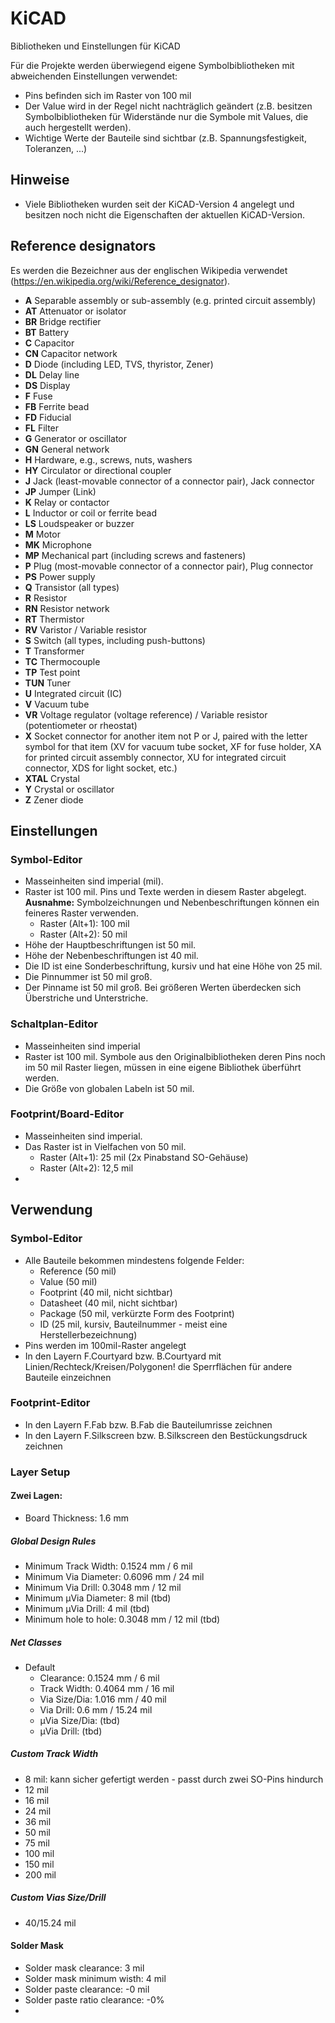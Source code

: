 # KiCAD

Bibliotheken und Einstellungen für KiCAD

Für die Projekte werden überwiegend eigene Symbolbibliotheken mit abweichenden Einstellungen verwendet:
- Pins befinden sich im Raster von 100 mil
- Der Value wird in der Regel nicht nachträglich geändert (z.B. besitzen Symbolbibliotheken für Widerstände nur die Symbole mit Values, die auch hergestellt werden).
- Wichtige Werte der Bauteile sind sichtbar (z.B. Spannungsfestigkeit, Toleranzen, ...)


## Hinweise
- Viele Bibliotheken wurden seit der KiCAD-Version 4 angelegt und besitzen noch nicht die Eigenschaften der aktuellen KiCAD-Version.

## Reference designators
Es werden die Bezeichner aus der englischen Wikipedia verwendet (https://en.wikipedia.org/wiki/Reference_designator).

- **A**     Separable assembly or sub-assembly (e.g. printed circuit assembly)
- **AT**    Attenuator or isolator
- **BR**    Bridge rectifier
- **BT**    Battery
- **C**     Capacitor
- **CN**    Capacitor network
- **D**     Diode (including LED, TVS, thyristor, Zener)
- **DL**    Delay line
- **DS**    Display
- **F**     Fuse
- **FB**    Ferrite bead
- **FD**    Fiducial
- **FL**    Filter
- **G**     Generator or oscillator
- **GN**    General network
- **H**     Hardware, e.g., screws, nuts, washers
- **HY**    Circulator or directional coupler
- **J**     Jack (least-movable connector of a connector pair), Jack connector
- **JP**    Jumper (Link)
- **K**     Relay or contactor
- **L**     Inductor or coil or ferrite bead
- **LS**    Loudspeaker or buzzer
- **M**     Motor
- **MK**    Microphone
- **MP**    Mechanical part (including screws and fasteners)
- **P**     Plug (most-movable connector of a connector pair), Plug connector
- **PS**    Power supply
- **Q**     Transistor (all types)
- **R**     Resistor
- **RN**    Resistor network
- **RT**    Thermistor
- **RV**    Varistor / Variable resistor
- **S**     Switch (all types, including push-buttons)
- **T**     Transformer
- **TC**    Thermocouple
- **TP**    Test point
- **TUN**   Tuner
- **U**     Integrated circuit (IC)
- **V**     Vacuum tube
- **VR**    Voltage regulator (voltage reference) / Variable resistor (potentiometer or rheostat)
- **X**     Socket connector for another item not P or J, paired with the letter symbol for that item (XV for vacuum tube socket, XF for fuse holder, XA for printed circuit assembly connector, XU for integrated circuit connector, XDS for light socket, etc.)
- **XTAL**  Crystal
- **Y**     Crystal or oscillator
- **Z**     Zener diode

## Einstellungen
### Symbol-Editor
- Masseinheiten sind imperial (mil).
- Raster ist 100 mil. Pins und Texte werden in diesem Raster abgelegt. **Ausnahme:** Symbolzeichnungen und Nebenbeschriftungen können ein feineres Raster verwenden.
  - Raster (Alt+1): 100 mil
  - Raster (Alt+2): 50 mil
- Höhe der Hauptbeschriftungen ist 50 mil.
- Höhe der Nebenbeschriftungen ist 40 mil.
- Die ID ist eine Sonderbeschriftung, kursiv und hat eine Höhe von 25 mil.
- Die Pinnummer ist 50 mil groß.
- Der Pinname ist 50 mil groß. Bei größeren Werten überdecken sich Überstriche und Unterstriche.

### Schaltplan-Editor
- Masseinheiten sind imperial
- Raster ist 100 mil. Symbole aus den Originalbibliotheken deren Pins noch im 50 mil Raster liegen, müssen in eine eigene Bibliothek überführt werden.
- Die Größe von globalen Labeln ist 50 mil.

### Footprint/Board-Editor
- Masseinheiten sind imperial.
- Das Raster ist in Vielfachen von 50 mil.
  - Raster (Alt+1): 25 mil (2x Pinabstand SO-Gehäuse)
  - Raster (Alt+2): 12,5 mil
-
## Verwendung
### Symbol-Editor
- Alle Bauteile bekommen mindestens folgende Felder:
  - Reference (50 mil)
  - Value (50 mil)
  - Footprint (40 mil, nicht sichtbar)
  - Datasheet (40 mil, nicht sichtbar)
  - Package (50 mil, verkürzte Form des Footprint)
  - ID (25 mil, kursiv, Bauteilnummer - meist eine Herstellerbezeichnung)
- Pins werden im 100mil-Raster angelegt
- In den Layern F.Courtyard bzw. B.Courtyard mit Linien/Rechteck/Kreisen/Polygonen! die Sperrflächen für andere Bauteile einzeichnen

### Footprint-Editor
- In den Layern F.Fab bzw. B.Fab die Bauteilumrisse zeichnen
- In den Layern F.Silkscreen bzw. B.Silkscreen den Bestückungsdruck zeichnen

### Layer Setup
#### Zwei Lagen:
- Board Thickness: 1.6 mm

##### Global Design Rules
- Minimum Track Width: 0.1524 mm / 6 mil
- Minimum Via Diameter: 0.6096 mm / 24 mil
- Minimum Via Drill: 0.3048 mm / 12 mil
- Minimum µVia Diameter: 8 mil (tbd)
- Minimum µVia Drill: 4 mil (tbd)
- Minimum hole to hole: 0.3048 mm / 12 mil (tbd)

##### Net Classes
- Default
  - Clearance: 0.1524 mm / 6 mil
  - Track Width: 0.4064 mm / 16 mil
  - Via Size/Dia: 1.016 mm / 40 mil
  - Via Drill: 0.6 mm / 15.24 mil
  - µVia Size/Dia: (tbd)
  - µVia Drill: (tbd)

##### Custom Track Width
- 8 mil: kann sicher gefertigt werden - passt durch zwei SO-Pins hindurch
- 12 mil
- 16 mil
- 24 mil
- 36 mil
- 50 mil
- 75 mil
- 100 mil
- 150 mil
- 200 mil

##### Custom Vias Size/Drill
- 40/15.24 mil

#### Solder Mask
- Solder mask clearance: 3 mil
- Solder mask minimum wisth: 4 mil
- Solder paste clearance: -0 mil
- Solder paste ratio clearance: -0%
-
